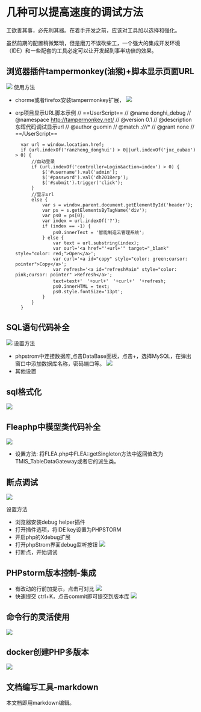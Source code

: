 # 几种可以提高速度的调试方法 #
工欲善其事，必先利其器。在着手开发之前，应该对工具加以选择和强化。

虽然前期的配置稍微繁琐，但是磨刀不误砍柴工，一个强大的集成开发环境（IDE）和一些配套的工具必定可以让开发起到事半功倍的效果。
## 浏览器插件tampermonkey(油猴)+脚本显示页面URL ##
![](./images/monkey.gif)
使用方法
- chorme或者firefox安装tampermonkey扩展，
![](./images/chajian.png)
- erp项目显示URL脚本示例
		// ==UserScript==
		// @name         donghi_debug
		// @namespace    http://tampermonkey.net/
		// @version      0.1
		// @description  东晖代码调试显示url
		// @author       guomin
		// @match        *://*/*
		// @grant        none
		// ==/UserScript==
	
	    var url = window.location.href;
	    if (url.indexOf('ranzheng_donghui') > 0||url.indexOf('jxc_oubao') > 0) {
	        //自动登录
	        if (url.indexOf('controller=Login&action=index') > 0) {
	            $('#username').val('admin');
	            $('#password').val('dh2018erp');
	            $('#submit').trigger('click');
	        }
	        //显示url
	        else {
	            var s = window.parent.document.getElementById('header');
	            var ps = s.getElementsByTagName('div');
	            var ps0 = ps[0];
	            var index = url.indexOf('?');
	            if (index == -1) {
	                ps0.innerText = '智能制造云管理系统';
	            } else {
	                var text = url.substring(index);
	                var ourl='<a href="'+url+'" target="_blank" style="color: red;">Open</a>';
	                var curl='<a id="copy" style="color: green;cursor: pointer">Copy</a>';
	                var refresh='<a id="refreshMain" style="color: pink;cursor: pointer" >Refresh</a>';
	                text=text+'　'+ourl+'　'+curl+'　'+refresh;
	                ps0.innerHTML = text;
	                ps0.style.fontSize='13pt';
	            }
	        }
	    }

## SQL语句代码补全 ##
![](./images/Sqlbuquan.gif)
设置方法
- phpstrom中连接数据库,点击DataBase面板，点击+，选择MySQL，在弹出窗口中添加数据库名称，密码端口等。
![](./images/mysql.png)
- 其他设置


## sql格式化 ##
![](./images/sqlgeshi.gif)
## Fleaphp中模型类代码补全 ##
![](./images/modelbuquan.gif)
- 设置方法: 将FLEA.php中FLEA::getSingleton方法中返回值改为TMIS_TableDataGateway或者它的派生类。

## 断点调试 ##
![](./images/xdebug.gif)

设置方法
- 浏览器安装debug helper插件
- 打开插件选项，将IDE key设置为PHPSTORM
- 开启php的Xdebug扩展
- 打开phpStrom界面debug监听按钮
![](./images/debug.png)
- 打断点，开始调试

## PHPstorm版本控制-集成 ##
- 有改动的行前加提示，点击可对比
![](./images/svn.gif)
- 快速提交 ctrl+K，点击commit即可提交到版本库
![](./images/commit.png)

## 命令行的灵活使用 ##
![](./images/rm.gif)
## docker创建PHP多版本 ##
![](./images/php.gif)

## 文档编写工具-markdown ##
本文档即用markdown编辑。